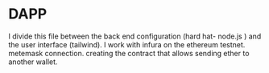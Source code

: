 # DAPP
I divide this file between the back end configuration (hard hat- node.js ) and the user interface (tailwind).
I work with infura on the ethereum testnet.
metemask connection.
creating the contract that allows sending ether to another wallet.
